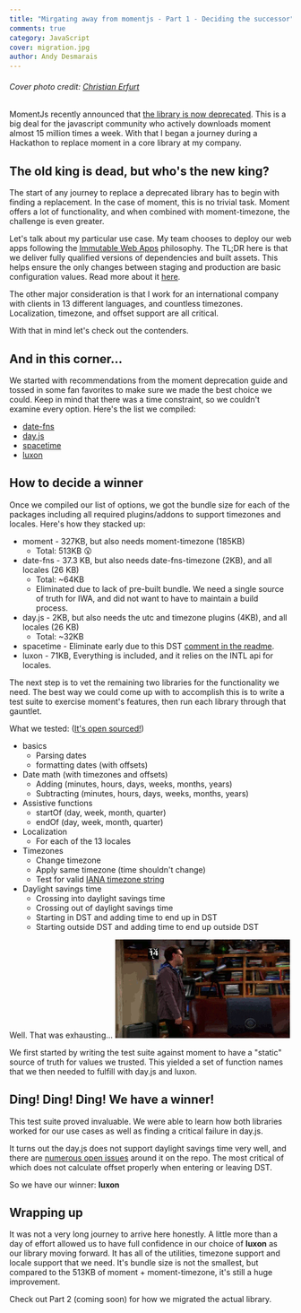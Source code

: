 ```yaml
---
title: "Mirgating away from momentjs - Part 1 - Deciding the successor"
comments: true
category: JavaScript
cover: migration.jpg
author: Andy Desmarais
---
```


###### Cover photo credit: [Christian Erfurt](https://unsplash.com/@christnerfurt)

MomentJs recently announced that [the library is now deprecated](https://momentjs.com/docs/#/-project-status/). This is a big deal for the javascript community who actively downloads moment almost 15 million times a week. With that I began a journey during a Hackathon to replace moment in a core library at my company.

## The old king is dead, but who's the new king?

The start of any journey to replace a deprecated library has to begin with finding a replacement. In the case of moment, this is no trivial task. Moment offers a lot of functionality, and when combined with moment-timezone, the challenge is even greater.

Let's talk about my particular use case. My team chooses to deploy our web apps following the [Immutable Web Apps](https://immutablewebapps.org/) philosophy. The TL;DR here is that we deliver fully qualified versions of dependencies and built assets. This helps ensure the only changes between staging and production are basic configuration values. Read more about it [here](https://immutablewebapps.org/).

The other major consideration is that I work for an international company with clients in 13 different languages, and countless timezones. Localization, timezone, and offset support are all critical.

With that in mind let's check out the contenders.

## And in this corner...

We started with recommendations from the moment deprecation guide and tossed in some fan favorites to make sure we made the best choice we could. Keep in mind that there was a time constraint, so we couldn't examine every option. Here's the list we compiled:

- [date-fns](https://github.com/date-fns/date-fns#readme)
- [day.js](https://day.js.org/)
- [spacetime](https://github.com/spencermountain/spacetime#readme)
- [luxon](https://moment.github.io/luxon/)

## How to decide a winner

Once we compiled our list of options, we got the bundle size for each of the packages including all required plugins/addons to support timezones and locales. Here's how they stacked up:

- moment - 327KB, but also needs moment-timezone (185KB)
  - Total: 513KB 😮
- date-fns - 37.3 KB, but also needs date-fns-timezone (2KB), and all locales (26 KB)
  - Total: ~64KB
  - Eliminated due to lack of pre-built bundle. We need a single source of truth for IWA, and did not want to have to maintain a build process.
- day.js - 2KB, but also needs the utc and timezone plugins (4KB), and all locales (26 KB)
  - Total: ~32KB
- spacetime - Eliminate early due to this DST [comment in the readme](https://github.com/spencermountain/spacetime#-dst-changes-within-1-hour).
- luxon - 71KB, Everything is included, and it relies on the INTL api for locales.

The next step is to vet the remaining two libraries for the functionality we need. The best way we could come up with to accomplish this is to write a test suite to exercise moment's features, then run each library through that gauntlet.

What we tested: ([It's open sourced!](https://github.com/terodox/mirgrating-away-from-momentjs#readme))

- basics
  - Parsing dates
  - formatting dates (with offsets)
- Date math (with timezones and offsets)
  - Adding (minutes, hours, days, weeks, months, years)
  - Subtracting (minutes, hours, days, weeks, months, years)
- Assistive functions
  - startOf (day, week, month, quarter)
  - endOf (day, week, month, quarter)
- Localization
  - For each of the 13 locales
- Timezones
  - Change timezone
  - Apply same timezone (time shouldn't change)
  - Test for valid [IANA timezone string](https://www.iana.org/time-zones)
- Daylight savings time
  - Crossing into daylight savings time
  - Crossing out of daylight savings time
  - Starting in DST and adding time to end up in DST
  - Starting outside DST and adding time to end up outside DST

Well. That was exhausting...
![exhausted](exhausted.gif)

We first started by writing the test suite against moment to have a "static" source of truth for values we trusted. This yielded a set of function names that we then needed to fulfill with day.js and luxon.

## Ding! Ding! Ding! We have a winner!

This test suite proved invaluable. We were able to learn how both libraries worked for our use cases as well as finding a critical failure in day.js.

It turns out the day.js does not support daylight savings time very well, and there are [numerous open issues](https://github.com/iamkun/dayjs/issues?q=is%3Aissue+is%3Aopen+DST+OR+%22daylight%22) around it on the repo. The most critical of which does not calculate offset properly when entering or leaving DST.

So we have our winner: **luxon**

## Wrapping up

It was not a very long journey to arrive here honestly. A little more than a day of effort allowed us to have full confidence in our choice of **luxon** as our library moving forward. It has all of the utilities, timezone support and locale support that we need. It's bundle size is not the smallest, but compared to the 513KB of moment + moment-timezone, it's still a huge improvement.

Check out Part 2 (coming soon) for how we migrated the actual library.
